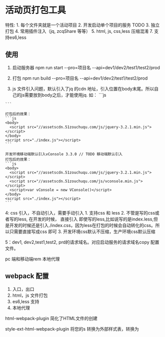 # 活动页打包工具
  特性:
    1. 每个文件夹就是一个活动项目
    2. 开发启动单个项目的服务 TODO
    3. 独立打包
    4. 常用插件注入（jq, zcqShare 等等）
    5. html, js, css,less 压缩混淆
    <!-- 6. 本地代理（解决接口跨域） -->
    7. 支持es6,less

## 使用
  1. 启动服务器
  npm run start --pro=项目名 --api=dev1/dev2/test1/test2/prod

  2. 打包
   npm run build --pro=项目名 --api=dev1/dev2/test1/test2/prod

  3. js 文件引入问题，默认引入了jq 的cdn 地址，引入位置在body末尾。所以自己的js需要放到body之后，才能使用jq.
    如： 
    ```js
      <body>
      </body>
      <script src="./index.js"></script>
    ```
    
    打包后的效果：
    ```js
    <body>
      <script src="//assetscdn.51zouchuqu.com/js/jquery-3.2.1.min.js"></script>
    </body>
    <script src="./index.js"></script>
    ```

    开发环境移动端默认引入vConsole 3.3.0 // TODO 移动端默认引入
    打包后的效果：
    ```js
    <body>
      <script src="//assetscdn.51zouchuqu.com/js/jquery-3.2.1.min.js"></script>
      <script src="//assetscdn.51zouchuqu.com/js/vconsole.min.js"></script>
      <script>var vConsole = new VConsole()</script>
    </body>
    <script src="./index.js"></script>
    ```

  4: css 引入，不自动引入，需要手动引入
    1. 支持css 和 less
    2. 不管是写的css或者写的less, 在开发的时候，
      直接引入 <link rel="stylesheet" href="./index.css">
      即使写的less,比如说写的是index.less,但是开发的时候还是引入./index.css，因为less在打包的时候会自动转化的css。所以只需要直接写成css 即可
    3. 开发环境css默认不压缩，生产环境css默认压缩

  5：dev1, dev2,test1,test2, prd的请求域名。对应启动服务的请求域名copy 配置文件。


  <!-- 5: js 支持es6 开发环境和生产环境会进行babel转码 TODO-->
  pc 端和移动端rem
  本地代理

## webpack 配置
  1. 入口，出口
  2. html，js 文件打包
  3. es6,less 支持
  4. 本地代理
  

html-webpack-plugin 简化了HTML文件的创建

style-ext-html-webpack-plugin 将您的<link>s 转换为外部样式表，转换为<style>包含内部CSS的元素

html-webpack-injector 用于在相同的html文档head或body（不同位置）注入块。



  